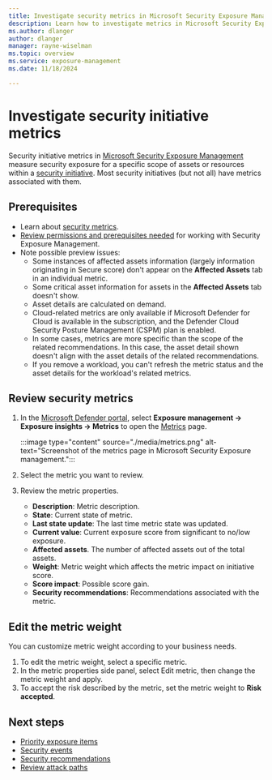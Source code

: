```yaml
---
title: Investigate security metrics in Microsoft Security Exposure Management
description: Learn how to investigate metrics in Microsoft Security Exposure Management.
ms.author: dlanger
author: dlanger
manager: rayne-wiselman
ms.topic: overview
ms.service: exposure-management
ms.date: 11/18/2024

---
```


# Investigate security initiative metrics

Security initiative metrics in [Microsoft Security Exposure Management](microsoft-security-exposure-management.md) measure security exposure for a specific scope of assets or resources within a [security initiative](exposure-insights-overview.md). Most security initiatives (but not all) have metrics associated with them.

## Prerequisites

- Learn about [security metrics](exposure-insights-overview.md#working-with-metrics).
- [Review permissions and prerequisites needed](prerequisites.md) for working with Security Exposure Management.
- Note possible preview issues:
  - Some instances of affected assets information (largely information originating in Secure score) don't appear on the **Affected Assets** tab in an individual metric.
  - Some critical asset information for assets in the **Affected Assets** tab doesn't show.
  - Asset details are calculated on demand.
  - Cloud-related metrics are only available if Microsoft Defender for Cloud is available in the subscription, and the Defender Cloud Security Posture Management (CSPM) plan is enabled.
  - In some cases, metrics are more specific than the scope of the related recommendations. In this case, the asset detail shown doesn't align with the asset details of the related recommendations.
  - If you remove a workload, you can't refresh the metric status and the asset details for the workload's related metrics.

## Review security metrics

1. In the [Microsoft Defender portal](https://security.microsoft.com), select **Exposure management -> Exposure insights -> Metrics** to open the [Metrics](https://security.microsoft.com/exposure-metrics) page.

    :::image type="content" source="./media/metrics.png" alt-text="Screenshot of the metrics page in Microsoft Security Exposure management.":::

1. Select the metric you want to review.
1. Review the metric properties.

    - **Description**: Metric description.
    - **State**: Current state of metric.
    - **Last state update**: The last time metric state was updated.
    - **Current value**: Current exposure score from significant to no/low exposure.
    - **Affected assets**. The number of affected assets out of the total assets.
    - **Weight**: Metric weight which affects the metric impact on initiative score.
    - **Score impact**: Possible score gain.
    - **Security recommendations**: Recommendations associated with the metric.

## Edit the metric weight

You can customize metric weight according to your business needs.

1. To edit the metric weight, select a specific metric.
1. In the metric properties side panel, select Edit metric, then change the metric weight and apply.
1. To accept the risk described by the metric, set the metric weight to **Risk accepted**.

## Next steps

- [Priority exposure items](exposure-insights-overview.md)
- [Security events](security-events.md)
- [Security recommendations](security-recommendations.md)
- [Review attack paths](work-attack-paths-overview.md)
